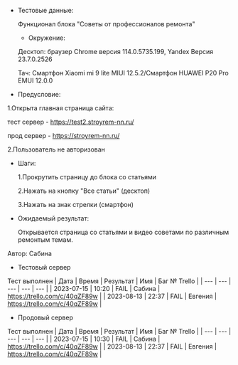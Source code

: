 * Тестовые данные:

   Функционал блока "Советы от профессионалов ремонта"
   
   * Окружение: 

	Десктоп: браузер Chrome версия 114.0.5735.199, Yandex Версия 23.7.0.2526
	
	Тач: Cмартфон Xiaomi mi 9 lite MIUI 12.5.2/Cмартфон HUAWEI P20 Pro EMUI 12.0.0
 
* Предусловие:

 1.Открыта главная страница сайта:
 
 тест сервер - https://test2.stroyrem-nn.ru/
 
 прод сервер - https://stroyrem-nn.ru/
 
 2.Пользователь не авторизован
 
* Шаги:

  1.Прокрутить страницу до блока со статьями
  
  2.Нажать на кнопку "Все статьи" (десктоп)
  
  3.Нажать на знак стрелки (смартфон)

* Ожидаемый результат:

   Открывается страница со статьями и видео советами по различным ремонтым темам.


Автор: Сабина

* Тестовый сервер 

Тест выполнен
| Дата | Время | Результат | Имя | Баг № Trello |
| --- | --- | --- | --- | --- |
| 2023-07-15 | 10:20 | FAIL | Сабина | https://trello.com/c/40qZF89w | 
| 2023-08-13 | 22:37 | FAIL | Евгения | https://trello.com/c/40qZF89w | 

* Продовый сервер

Тест выполнен
| Дата | Время | Результат | Имя | Баг № Trello |
| --- | --- | --- | --- | --- |
| 2023-07-15 | 10:30 | FAIL | Сабина | https://trello.com/c/40qZF89w | 
| 2023-08-13 | 22:37 | FAIL | Евгения | https://trello.com/c/40qZF89w | 
	
